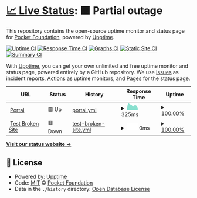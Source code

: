 # [📈 Live Status](https://pokt-foundation.github.io/pokt-upptime): <!--live status--> **🟧 Partial outage**

This repository contains the open-source uptime monitor and status page for [Pocket Foundation](https://pokt.network), powered by [Upptime](https://github.com/upptime/upptime).

[![Uptime CI](https://github.com/pokt-foundation/pokt-upptime/workflows/Uptime%20CI/badge.svg)](https://github.com/pokt-foundation/pokt-upptime/actions?query=workflow%3A%22Uptime+CI%22)
[![Response Time CI](https://github.com/pokt-foundation/pokt-upptime/workflows/Response%20Time%20CI/badge.svg)](https://github.com/pokt-foundation/pokt-upptime/actions?query=workflow%3A%22Response+Time+CI%22)
[![Graphs CI](https://github.com/pokt-foundation/pokt-upptime/workflows/Graphs%20CI/badge.svg)](https://github.com/pokt-foundation/pokt-upptime/actions?query=workflow%3A%22Graphs+CI%22)
[![Static Site CI](https://github.com/pokt-foundation/pokt-upptime/workflows/Static%20Site%20CI/badge.svg)](https://github.com/pokt-foundation/pokt-upptime/actions?query=workflow%3A%22Static+Site+CI%22)
[![Summary CI](https://github.com/pokt-foundation/pokt-upptime/workflows/Summary%20CI/badge.svg)](https://github.com/pokt-foundation/pokt-upptime/actions?query=workflow%3A%22Summary+CI%22)

With [Upptime](https://upptime.js.org), you can get your own unlimited and free uptime monitor and status page, powered entirely by a GitHub repository. We use [Issues](https://github.com/pokt-foundation/pokt-upptime/issues) as incident reports, [Actions](https://github.com/pokt-foundation/pokt-upptime/actions) as uptime monitors, and [Pages](https://pokt-foundation.github.io/pokt-upptime) for the status page.

<!--start: status pages-->
<!-- This summary is generated by Upptime (https://github.com/upptime/upptime) -->
<!-- Do not edit this manually, your changes will be overwritten -->
<!-- prettier-ignore -->
| URL | Status | History | Response Time | Uptime |
| --- | ------ | ------- | ------------- | ------ |
| <img alt="" src="https://icons.duckduckgo.com/ip3/www.portal.pokt.network.ico" height="13"> [Portal](https://www.portal.pokt.network/) | 🟩 Up | [portal.yml](https://github.com/pokt-foundation/pokt-upptime/commits/HEAD/history/portal.yml) | <details><summary><img alt="Response time graph" src="./graphs/portal/response-time-week.png" height="20"> 325ms</summary><br><a href="https://pokt-foundation.github.io/pokt-upptime/history/portal"><img alt="Response time 291" src="https://img.shields.io/endpoint?url=https%3A%2F%2Fraw.githubusercontent.com%2Fpokt-foundation%2Fpokt-upptime%2FHEAD%2Fapi%2Fportal%2Fresponse-time.json"></a><br><a href="https://pokt-foundation.github.io/pokt-upptime/history/portal"><img alt="24-hour response time 123" src="https://img.shields.io/endpoint?url=https%3A%2F%2Fraw.githubusercontent.com%2Fpokt-foundation%2Fpokt-upptime%2FHEAD%2Fapi%2Fportal%2Fresponse-time-day.json"></a><br><a href="https://pokt-foundation.github.io/pokt-upptime/history/portal"><img alt="7-day response time 325" src="https://img.shields.io/endpoint?url=https%3A%2F%2Fraw.githubusercontent.com%2Fpokt-foundation%2Fpokt-upptime%2FHEAD%2Fapi%2Fportal%2Fresponse-time-week.json"></a><br><a href="https://pokt-foundation.github.io/pokt-upptime/history/portal"><img alt="30-day response time 303" src="https://img.shields.io/endpoint?url=https%3A%2F%2Fraw.githubusercontent.com%2Fpokt-foundation%2Fpokt-upptime%2FHEAD%2Fapi%2Fportal%2Fresponse-time-month.json"></a><br><a href="https://pokt-foundation.github.io/pokt-upptime/history/portal"><img alt="1-year response time 291" src="https://img.shields.io/endpoint?url=https%3A%2F%2Fraw.githubusercontent.com%2Fpokt-foundation%2Fpokt-upptime%2FHEAD%2Fapi%2Fportal%2Fresponse-time-year.json"></a></details> | <details><summary><a href="https://pokt-foundation.github.io/pokt-upptime/history/portal">100.00%</a></summary><a href="https://pokt-foundation.github.io/pokt-upptime/history/portal"><img alt="All-time uptime 100.00%" src="https://img.shields.io/endpoint?url=https%3A%2F%2Fraw.githubusercontent.com%2Fpokt-foundation%2Fpokt-upptime%2FHEAD%2Fapi%2Fportal%2Fuptime.json"></a><br><a href="https://pokt-foundation.github.io/pokt-upptime/history/portal"><img alt="24-hour uptime 100.00%" src="https://img.shields.io/endpoint?url=https%3A%2F%2Fraw.githubusercontent.com%2Fpokt-foundation%2Fpokt-upptime%2FHEAD%2Fapi%2Fportal%2Fuptime-day.json"></a><br><a href="https://pokt-foundation.github.io/pokt-upptime/history/portal"><img alt="7-day uptime 100.00%" src="https://img.shields.io/endpoint?url=https%3A%2F%2Fraw.githubusercontent.com%2Fpokt-foundation%2Fpokt-upptime%2FHEAD%2Fapi%2Fportal%2Fuptime-week.json"></a><br><a href="https://pokt-foundation.github.io/pokt-upptime/history/portal"><img alt="30-day uptime 100.00%" src="https://img.shields.io/endpoint?url=https%3A%2F%2Fraw.githubusercontent.com%2Fpokt-foundation%2Fpokt-upptime%2FHEAD%2Fapi%2Fportal%2Fuptime-month.json"></a><br><a href="https://pokt-foundation.github.io/pokt-upptime/history/portal"><img alt="1-year uptime 100.00%" src="https://img.shields.io/endpoint?url=https%3A%2F%2Fraw.githubusercontent.com%2Fpokt-foundation%2Fpokt-upptime%2FHEAD%2Fapi%2Fportal%2Fuptime-year.json"></a></details>
| <img alt="" src="https://icons.duckduckgo.com/ip3/thissitedoesnotexist.koj.co.ico" height="13"> [Test Broken Site](https://thissitedoesnotexist.koj.co) | 🟥 Down | [test-broken-site.yml](https://github.com/pokt-foundation/pokt-upptime/commits/HEAD/history/test-broken-site.yml) | <details><summary><img alt="Response time graph" src="./graphs/test-broken-site/response-time-week.png" height="20"> 0ms</summary><br><a href="https://pokt-foundation.github.io/pokt-upptime/history/test-broken-site"><img alt="Response time 0" src="https://img.shields.io/endpoint?url=https%3A%2F%2Fraw.githubusercontent.com%2Fpokt-foundation%2Fpokt-upptime%2FHEAD%2Fapi%2Ftest-broken-site%2Fresponse-time.json"></a><br><a href="https://pokt-foundation.github.io/pokt-upptime/history/test-broken-site"><img alt="24-hour response time 0" src="https://img.shields.io/endpoint?url=https%3A%2F%2Fraw.githubusercontent.com%2Fpokt-foundation%2Fpokt-upptime%2FHEAD%2Fapi%2Ftest-broken-site%2Fresponse-time-day.json"></a><br><a href="https://pokt-foundation.github.io/pokt-upptime/history/test-broken-site"><img alt="7-day response time 0" src="https://img.shields.io/endpoint?url=https%3A%2F%2Fraw.githubusercontent.com%2Fpokt-foundation%2Fpokt-upptime%2FHEAD%2Fapi%2Ftest-broken-site%2Fresponse-time-week.json"></a><br><a href="https://pokt-foundation.github.io/pokt-upptime/history/test-broken-site"><img alt="30-day response time 0" src="https://img.shields.io/endpoint?url=https%3A%2F%2Fraw.githubusercontent.com%2Fpokt-foundation%2Fpokt-upptime%2FHEAD%2Fapi%2Ftest-broken-site%2Fresponse-time-month.json"></a><br><a href="https://pokt-foundation.github.io/pokt-upptime/history/test-broken-site"><img alt="1-year response time 0" src="https://img.shields.io/endpoint?url=https%3A%2F%2Fraw.githubusercontent.com%2Fpokt-foundation%2Fpokt-upptime%2FHEAD%2Fapi%2Ftest-broken-site%2Fresponse-time-year.json"></a></details> | <details><summary><a href="https://pokt-foundation.github.io/pokt-upptime/history/test-broken-site">100.00%</a></summary><a href="https://pokt-foundation.github.io/pokt-upptime/history/test-broken-site"><img alt="All-time uptime 100.00%" src="https://img.shields.io/endpoint?url=https%3A%2F%2Fraw.githubusercontent.com%2Fpokt-foundation%2Fpokt-upptime%2FHEAD%2Fapi%2Ftest-broken-site%2Fuptime.json"></a><br><a href="https://pokt-foundation.github.io/pokt-upptime/history/test-broken-site"><img alt="24-hour uptime 100.00%" src="https://img.shields.io/endpoint?url=https%3A%2F%2Fraw.githubusercontent.com%2Fpokt-foundation%2Fpokt-upptime%2FHEAD%2Fapi%2Ftest-broken-site%2Fuptime-day.json"></a><br><a href="https://pokt-foundation.github.io/pokt-upptime/history/test-broken-site"><img alt="7-day uptime 100.00%" src="https://img.shields.io/endpoint?url=https%3A%2F%2Fraw.githubusercontent.com%2Fpokt-foundation%2Fpokt-upptime%2FHEAD%2Fapi%2Ftest-broken-site%2Fuptime-week.json"></a><br><a href="https://pokt-foundation.github.io/pokt-upptime/history/test-broken-site"><img alt="30-day uptime 100.00%" src="https://img.shields.io/endpoint?url=https%3A%2F%2Fraw.githubusercontent.com%2Fpokt-foundation%2Fpokt-upptime%2FHEAD%2Fapi%2Ftest-broken-site%2Fuptime-month.json"></a><br><a href="https://pokt-foundation.github.io/pokt-upptime/history/test-broken-site"><img alt="1-year uptime 100.00%" src="https://img.shields.io/endpoint?url=https%3A%2F%2Fraw.githubusercontent.com%2Fpokt-foundation%2Fpokt-upptime%2FHEAD%2Fapi%2Ftest-broken-site%2Fuptime-year.json"></a></details>

<!--end: status pages-->

[**Visit our status website →**](https://pokt-foundation.github.io/pokt-upptime)

## 📄 License

- Powered by: [Upptime](https://github.com/upptime/upptime)
- Code: [MIT](./LICENSE) © [Pocket Foundation](https://pokt.network)
- Data in the `./history` directory: [Open Database License](https://opendatacommons.org/licenses/odbl/1-0/)
